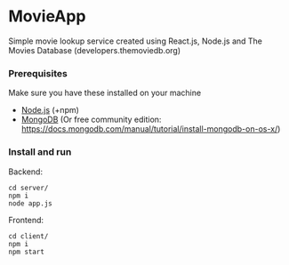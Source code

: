 # MovieApp

Simple movie lookup service created using React.js, Node.js and The Movies Database (developers.themoviedb.org)

### Prerequisites

Make sure you have these installed on your machine

* [Node.js](https://nodejs.org/en/download/) (+npm)
* [MongoDB](https://www.mongodb.com) (Or free community edition: https://docs.mongodb.com/manual/tutorial/install-mongodb-on-os-x/)

### Install and run

Backend:

```
cd server/
npm i
node app.js
```

Frontend:

```
cd client/
npm i
npm start
```
